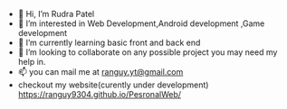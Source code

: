 - 👋 Hi, I’m Rudra Patel
- 👀 I’m interested in Web Development,Android development ,Game development
- 🌱 I’m currently learning basic front and back end
- 💞️ I’m looking to collaborate on any possible project you may need my help in.
- 📫 you can mail me at ranguy.yt@gmail.com
- checkout my website(curently under development) https://ranguy9304.github.io/PesronalWeb/

<!---
ranguy9304/ranguy9304 is a ✨ special ✨ repository because its `README.md` (this file) appears on your GitHub profile.
You can click the Preview link to take a look at your changes.
--->
